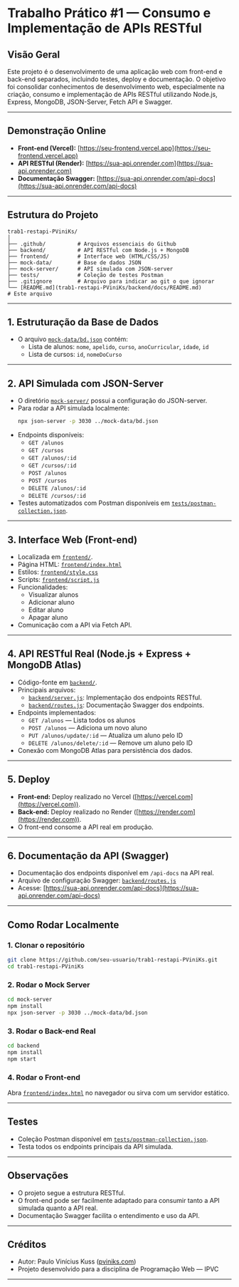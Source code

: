 # Trabalho Prático #1 — Consumo e Implementação de APIs RESTful

## Visão Geral

Este projeto é o desenvolvimento de uma aplicação web com front-end e back-end separados, incluindo testes, deploy e documentação. O objetivo foi consolidar conhecimentos de desenvolvimento web, especialmente na criação, consumo e implementação de APIs RESTful utilizando Node.js, Express, MongoDB, JSON-Server, Fetch API e Swagger.

---

## Demonstração Online

- **Front-end (Vercel):** [https://seu-frontend.vercel.app](https://seu-frontend.vercel.app)
- **API RESTful (Render):** [https://sua-api.onrender.com](https://sua-api.onrender.com)
- **Documentação Swagger:** [https://sua-api.onrender.com/api-docs](https://sua-api.onrender.com/api-docs)

---

## Estrutura do Projeto

```
trab1-restapi-PViniKs/
│
├── .github/          # Arquivos essenciais do Github
├── backend/          # API RESTful com Node.js + MongoDB
├── frontend/         # Interface web (HTML/CSS/JS)
├── mock-data/        # Base de dados JSON
├── mock-server/      # API simulada com JSON-server
├── tests/            # Coleção de testes Postman
├── .gitignore        # Arquivo para indicar ao git o que ignorar
└── [README.md](trab1-restapi-PViniKs/backend/docs/README.md)         # Este arquivo
```

---

## 1. Estruturação da Base de Dados

- O arquivo [`mock-data/bd.json`](mock-data/bd.json) contém:
  - Lista de alunos: `nome`, `apelido`, `curso`, `anoCurricular`, `idade`, `id`
  - Lista de cursos: `id`, `nomeDoCurso`

---

## 2. API Simulada com JSON-Server

- O diretório [`mock-server/`](mock-server/) possui a configuração do JSON-server.
- Para rodar a API simulada localmente:
  ```sh
  npx json-server -p 3030 ../mock-data/bd.json
  ```
- Endpoints disponíveis:
  - `GET /alunos`
  - `GET /cursos`
  - `GET /alunos/:id`
  - `GET /cursos/:id`
  - `POST /alunos`
  - `POST /cursos`
  - `DELETE /alunos/:id`
  - `DELETE /cursos/:id`
- Testes automatizados com Postman disponíveis em [`tests/postman-collection.json`](tests/postman-collection.json).

---

## 3. Interface Web (Front-end)

- Localizada em [`frontend/`](frontend/).
- Página HTML: [`frontend/index.html`](frontend/index.html)
- Estilos: [`frontend/style.css`](frontend/style.css)
- Scripts: [`frontend/script.js`](frontend/script.js)
- Funcionalidades:
  - Visualizar alunos
  - Adicionar aluno
  - Editar aluno
  - Apagar aluno
- Comunicação com a API via Fetch API.

---

## 4. API RESTful Real (Node.js + Express + MongoDB Atlas)

- Código-fonte em [`backend/`](backend/).
- Principais arquivos:
  - [`backend/server.js`](backend/server.js): Implementação dos endpoints RESTful.
  - [`backend/routes.js`](backend/routes.js): Documentação Swagger dos endpoints.
- Endpoints implementados:
  - `GET /alunos` — Lista todos os alunos
  - `POST /alunos` — Adiciona um novo aluno
  - `PUT /alunos/update/:id` — Atualiza um aluno pelo ID
  - `DELETE /alunos/delete/:id` — Remove um aluno pelo ID
- Conexão com MongoDB Atlas para persistência dos dados.

---

## 5. Deploy

- **Front-end:** Deploy realizado no Vercel ([https://vercel.com](https://vercel.com)).
- **Back-end:** Deploy realizado no Render ([https://render.com](https://render.com)).
- O front-end consome a API real em produção.

---

## 6. Documentação da API (Swagger)

- Documentação dos endpoints disponível em `/api-docs` na API real.
- Arquivo de configuração Swagger: [`backend/routes.js`](backend/routes.js)
- Acesse: [https://sua-api.onrender.com/api-docs](https://sua-api.onrender.com/api-docs)

---

## Como Rodar Localmente

### 1. Clonar o repositório

```sh
git clone https://github.com/seu-usuario/trab1-restapi-PViniKs.git
cd trab1-restapi-PViniKs
```

### 2. Rodar o Mock Server

```sh
cd mock-server
npm install
npx json-server -p 3030 ../mock-data/bd.json
```

### 3. Rodar o Back-end Real

```sh
cd backend
npm install
npm start
```

### 4. Rodar o Front-end

Abra [`frontend/index.html`](frontend/index.html) no navegador ou sirva com um servidor estático.

---

## Testes

- Coleção Postman disponível em [`tests/postman-collection.json`](tests/postman-collection.json).
- Testa todos os endpoints principais da API simulada.

---

## Observações

- O projeto segue a estrutura RESTful.
- O front-end pode ser facilmente adaptado para consumir tanto a API simulada quanto a API real.
- Documentação Swagger facilita o entendimento e uso da API.

---

## Créditos

- Autor: Paulo Vinícius Kuss ([pviniks.com](https://pviniks.com/))
- Projeto desenvolvido para a disciplina de Programação Web — IPVC

---